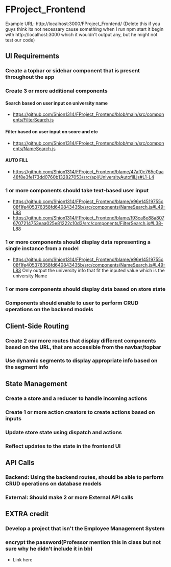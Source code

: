 # FProject_Frontend
Example URL: http://localhost:3000/FProject_Frontend/ (Delete this if you guys think its not necessary cause something when I run npm start it begin with http://localhost:3000 which it wouldn't output any, but he might not test our code)

## UI Requirements
### Create a topbar or sidebar component that is present throughout the app
### Create 3 or more additional components
#### Search based on user input on university name
* https://github.com/Shion1314/FProject_Frontend/blob/main/src/components/FilterSearch.js
>
#### Filter based on user input on score and etc
* https://github.com/Shion1314/FProject_Frontend/blob/main/src/components/NameSearch.js
#### AUTO FILL
* https://github.com/Shion1314/FProject_Frontend/blame/47af0c765c0aa48f8e3fe173dd0760b132827053/src/api/UniversityAutofill.js#L1-L4
  

### 1 or more components should take text-based user input
* https://github.com/Shion1314/FProject_Frontend/blame/e96e14519755c08f1fe405376358fd640843435b/src/components/NameSearch.js#L49-L83
* https://github.com/Shion1314/FProject_Frontend/blame/f93ca8e88a8076707214753eaa025e81222c10d3/src/components/FilterSearch.js#L38-L88
  
### 1 or more components should display data representing a single instance from a model
* https://github.com/Shion1314/FProject_Frontend/blame/e96e14519755c08f1fe405376358fd640843435b/src/components/NameSearch.js#L49-L83
Only output the university info that fit the inputed value which is the university Name

### 1 or more components should display data based on store state
### Components should enable to user to perform CRUD operations on the backend models

## Client-Side Routing
### Create 2 our more routes that display different components based on the URL, that are accessible from the navbar/topbar
### Use dynamic segments to display appropriate info based on the segment info

## State Management
### Create a store and a reducer to handle incoming actions
### Create 1 or more action creators to create actions based on inputs
### Update store state using dispatch and actions
### Reflect updates to the state in the frontend UI

## API Calls
### Backend: Using the backend routes, should be able to perform CRUD operations on database models
### External: Should make 2 or more External API calls



## EXTRA credit
### Develop a project that isn't the Employee Management System
### encrypt the password(Professor mention this in class but not sure why he didn't include it in bb)
* Link here
